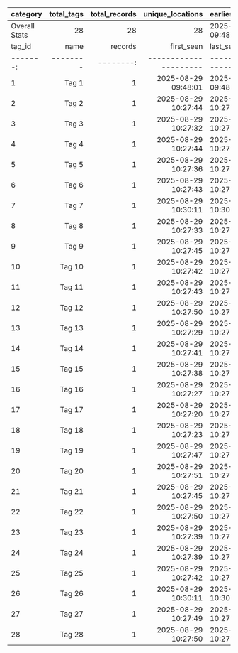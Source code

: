 |   category    | total_tags | total_records | unique_locations |   earliest_record   |    latest_record    |
|---------------|-----------:|--------------:|-----------------:|---------------------|---------------------|
| Overall Stats | 28         | 28            | 28               | 2025-08-29 09:48:01 | 2025-08-29 10:30:11 |
| tag_id |  name  | records |     first_seen      |      last_seen      | avg_accuracy_m |
|-------:|--------|--------:|---------------------|---------------------|---------------:|
| 1      | Tag 1  | 1       | 2025-08-29 09:48:01 | 2025-08-29 09:48:01 | 16.05          |
| 2      | Tag 2  | 1       | 2025-08-29 10:27:44 | 2025-08-29 10:27:44 | 18.97          |
| 3      | Tag 3  | 1       | 2025-08-29 10:27:32 | 2025-08-29 10:27:32 | 19.38          |
| 4      | Tag 4  | 1       | 2025-08-29 10:27:44 | 2025-08-29 10:27:44 | 18.65          |
| 5      | Tag 5  | 1       | 2025-08-29 10:27:36 | 2025-08-29 10:27:36 | 19.46          |
| 6      | Tag 6  | 1       | 2025-08-29 10:27:43 | 2025-08-29 10:27:43 | 19.55          |
| 7      | Tag 7  | 1       | 2025-08-29 10:30:11 | 2025-08-29 10:30:11 | 21.7           |
| 8      | Tag 8  | 1       | 2025-08-29 10:27:33 | 2025-08-29 10:27:33 | 20.1           |
| 9      | Tag 9  | 1       | 2025-08-29 10:27:45 | 2025-08-29 10:27:45 | 18.79          |
| 10     | Tag 10 | 1       | 2025-08-29 10:27:42 | 2025-08-29 10:27:42 | 20.78          |
| 11     | Tag 11 | 1       | 2025-08-29 10:27:43 | 2025-08-29 10:27:43 | 19.57          |
| 12     | Tag 12 | 1       | 2025-08-29 10:27:50 | 2025-08-29 10:27:50 | 19.98          |
| 13     | Tag 13 | 1       | 2025-08-29 10:27:29 | 2025-08-29 10:27:29 | 19.37          |
| 14     | Tag 14 | 1       | 2025-08-29 10:27:41 | 2025-08-29 10:27:41 | 19.44          |
| 15     | Tag 15 | 1       | 2025-08-29 10:27:38 | 2025-08-29 10:27:38 | 21.0           |
| 16     | Tag 16 | 1       | 2025-08-29 10:27:27 | 2025-08-29 10:27:27 | 19.53          |
| 17     | Tag 17 | 1       | 2025-08-29 10:27:20 | 2025-08-29 10:27:20 | 20.49          |
| 18     | Tag 18 | 1       | 2025-08-29 10:27:23 | 2025-08-29 10:27:23 | 20.32          |
| 19     | Tag 19 | 1       | 2025-08-29 10:27:47 | 2025-08-29 10:27:47 | 21.08          |
| 20     | Tag 20 | 1       | 2025-08-29 10:27:51 | 2025-08-29 10:27:51 | 19.71          |
| 21     | Tag 21 | 1       | 2025-08-29 10:27:45 | 2025-08-29 10:27:45 | 19.11          |
| 22     | Tag 22 | 1       | 2025-08-29 10:27:50 | 2025-08-29 10:27:50 | 18.99          |
| 23     | Tag 23 | 1       | 2025-08-29 10:27:39 | 2025-08-29 10:27:39 | 18.95          |
| 24     | Tag 24 | 1       | 2025-08-29 10:27:39 | 2025-08-29 10:27:39 | 20.25          |
| 25     | Tag 25 | 1       | 2025-08-29 10:27:42 | 2025-08-29 10:27:42 | 20.1           |
| 26     | Tag 26 | 1       | 2025-08-29 10:30:11 | 2025-08-29 10:30:11 | 20.4           |
| 27     | Tag 27 | 1       | 2025-08-29 10:27:49 | 2025-08-29 10:27:49 | 19.75          |
| 28     | Tag 28 | 1       | 2025-08-29 10:27:50 | 2025-08-29 10:27:50 | 19.51          |
